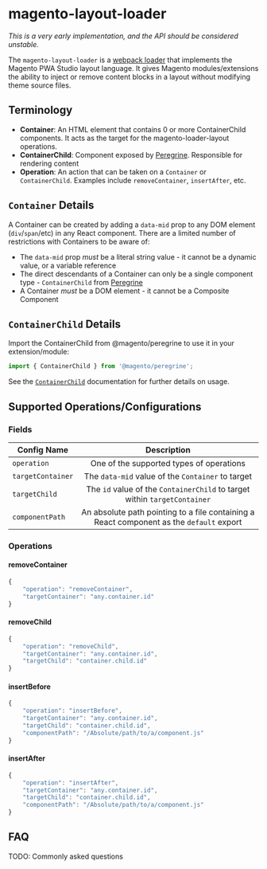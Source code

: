 # magento-layout-loader

_This is a very early implementation, and the API should be considered
unstable._

The `magento-layout-loader` is a [webpack
loader](https://webpack.js.org/concepts/loaders/) that implements the Magento
PWA Studio layout language. It gives Magento modules/extensions the ability to
inject or remove content blocks in a layout without modifying theme source
files.

## Terminology

* **Container**: An HTML element that contains 0 or more ContainerChild
  components. It acts as the target for the magento-loader-layout operations.
* **ContainerChild**: Component exposed by
  [Peregrine](https://github.com/magento-research/peregrine/). Responsible for
  rendering content
* **Operation**: An action that can be taken on a `Container` or
  `ContainerChild`. Examples include `removeContainer`, `insertAfter`, etc.

## `Container` Details

A Container can be created by adding a `data-mid` prop to any DOM element
(`div`/`span`/etc) in any React component. There are a limited number of
restrictions with Containers to be aware of:

* The `data-mid` prop _must_ be a literal string value - it cannot be a dynamic
  value, or a variable reference
* The direct descendants of a Container can only be a single component type -
  `ContainerChild` from
  [Peregrine](https://github.com/magento-research/peregrine/)
* A Container _must_ be a DOM element - it cannot be a Composite Component

## `ContainerChild` Details

Import the ContainerChild from @magento/peregrine to use it in your
extension/module:

```js
import { ContainerChild } from '@magento/peregrine';
```

See the
[`ContainerChild`](https://github.com/magento-research/peregrine/blob/master/docs/ContainerChild.md)
documentation for further details on usage.

## Supported Operations/Configurations

### Fields

| Config Name       |                                       Description                                        |
| ----------------- | :--------------------------------------------------------------------------------------: |
| `operation`       |                         One of the supported types of operations                         |
| `targetContainer` |                    The `data-mid` value of the `Container` to target                     |
| `targetChild`     |        The `id` value of the `ContainerChild` to target within `targetContainer`         |
| `componentPath`   | An absolute path pointing to a file containing a React component as the `default` export |

### Operations

#### removeContainer

```js
{
    "operation": "removeContainer",
    "targetContainer": "any.container.id"
}
```

#### removeChild

```js
{
    "operation": "removeChild",
    "targetContainer": "any.container.id",
    "targetChild": "container.child.id"
}
```

#### insertBefore

```js
{
    "operation": "insertBefore",
    "targetContainer": "any.container.id",
    "targetChild": "container.child.id",
    "componentPath": "/Absolute/path/to/a/component.js"
}
```

#### insertAfter

```js
{
    "operation": "insertAfter",
    "targetContainer": "any.container.id",
    "targetChild": "container.child.id",
    "componentPath": "/Absolute/path/to/a/component.js"
}
```

## FAQ

TODO: Commonly asked questions
